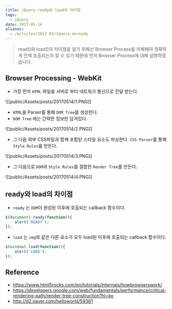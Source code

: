 ```yaml
---
title: jQuery ready와 load의 차이점
tags:
  - jQuery
date: 2017-05-14
aliases: 
  - /articles/2017-05/Jquery-onready
---
```


> read()와 load()의 차이점을 알기 위해선 Browser Process를 이해해야 정확하게 언제 호출되는지 알 수 있기 때문에 먼저 Browser Process에 대해 설명하겠습니다.

## Browser Processing - WebKit

- 가장 먼저 `HTML` 파일을 서버로 부터 네트워크 통신으로 전달 받는다.

![[public/Assets/posts/20170514/1.PNG]]

- `HTML`을 Parser를 통해 `DOM Tree`를 생성한다.
- `DOM Tree` 에는 간략한 정보만 담겨있다.

![[public/Assets/posts/20170514/2.PNG]]

- 그 다음 외부 CSS파일과 함께 포함된 스타일 요소도 파싱한다. `CSS Parser`를 통해 `Style Rules`를 만든다.

![[public/Assets/posts/20170514/3.PNG]]

- 그 다음으로 `DOM`과 `Style Rules`를 결합한 `Render Tree`를 만든다.

![[public/Assets/posts/20170514/4.PNG]]

## ready와 load의 차이점
- `ready` 는 `DOM`이 완성된 이후에 호출되는 callback 함수이다.

``` javascript
$(document).ready(function(){
    alert('READY');
});
```

- `load` 는 `img`와 같은 다른 요소가 모두 load된 이후에 호출되는 callback 함수이다.

``` javascript
$(window).load(function(){
    alert('LOAD');
});
```


## Reference
- <https://www.html5rocks.com/en/tutorials/internals/howbrowserswork/>
- <https://developers.google.com/web/fundamentals/performance/critical-rendering-path/render-tree-construction?hl=ko>
- <http://d2.naver.com/helloworld/59361>
